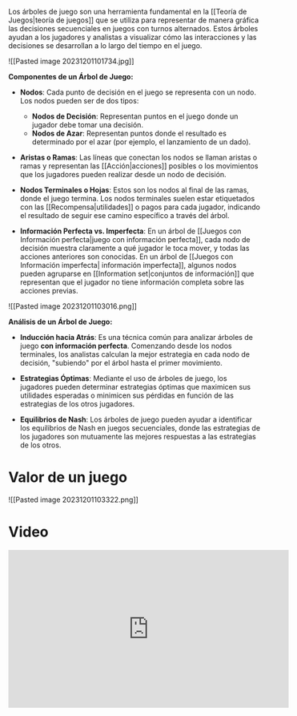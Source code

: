Los árboles de juego son una herramienta fundamental en la [[Teoría de Juegos|teoría de juegos]] que se utiliza para representar de manera gráfica las decisiones secuenciales en juegos con turnos alternados. Estos árboles ayudan a los jugadores y analistas a visualizar cómo las interacciones y las decisiones se desarrollan a lo largo del tiempo en el juego.

![[Pasted image 20231201101734.jpg]]

**Componentes de un Árbol de Juego:**

- **Nodos**: Cada punto de decisión en el juego se representa con un nodo. Los nodos pueden ser de dos tipos:
    
    - **Nodos de Decisión**: Representan puntos en el juego donde un jugador debe tomar una decisión.
    - **Nodos de Azar**: Representan puntos donde el resultado es determinado por el azar (por ejemplo, el lanzamiento de un dado).
      
- **Aristas o Ramas**: Las líneas que conectan los nodos se llaman aristas o ramas y representan las [[Acción|acciones]] posibles o los movimientos que los jugadores pueden realizar desde un nodo de decisión.
    
- **Nodos Terminales o Hojas**: Estos son los nodos al final de las ramas, donde el juego termina. Los nodos terminales suelen estar etiquetados con las [[Recompensa|utilidades]] o pagos para cada jugador, indicando el resultado de seguir ese camino específico a través del árbol.
    
- **Información Perfecta vs. Imperfecta**: En un árbol de [[Juegos con Información perfecta|juego con información perfecta]], cada nodo de decisión muestra claramente a qué jugador le toca mover, y todas las acciones anteriores son conocidas. En un árbol de [[Juegos con Información imperfecta| información imperfecta]], algunos nodos pueden agruparse en [[Information set|conjuntos de información]] que representan que el jugador no tiene información completa sobre las acciones previas.


![[Pasted image 20231201103016.png]]


**Análisis de un Árbol de Juego:**

- **Inducción hacia Atrás**: Es una técnica común para analizar árboles de juego **con información perfecta**. Comenzando desde los nodos terminales, los analistas calculan la mejor estrategia en cada nodo de decisión, "subiendo" por el árbol hasta el primer movimiento.

- **Estrategias Óptimas**: Mediante el uso de árboles de juego, los jugadores pueden determinar estrategias óptimas que maximicen sus utilidades esperadas o minimicen sus pérdidas en función de las estrategias de los otros jugadores.

- **Equilibrios de Nash**: Los árboles de juego pueden ayudar a identificar los equilibrios de Nash en juegos secuenciales, donde las estrategias de los jugadores son mutuamente las mejores respuestas a las estrategias de los otros.

# Valor de un juego

![[Pasted image 20231201103322.png]]


# Video

<iframe width="560" height="315" src="https://www.youtube.com/embed/IwBUXH-L4yQ?si=xmI9NOxrzwrADCDB" title="YouTube video player" frameborder="0" allow="accelerometer; autoplay; clipboard-write; encrypted-media; gyroscope; picture-in-picture; web-share" allowfullscreen></iframe>
